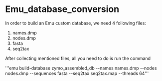 # Emu_database_conversion
In order to build an Emu custom database, we need 4 following files:
1. names.dmp
2. nodes.dmp
3. fasta
4. seq2tax

After collecting mentioned files, all you need to do is run the command

'''emu build-database zymo_assembled_db --names names.dmp --nodes nodes.dmp --sequences fasta --seq2tax seq2tax.map --threads 64'''











